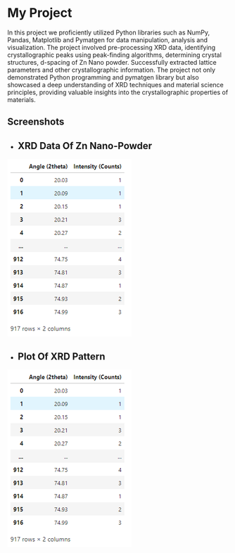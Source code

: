 # My Project

  In this project we proficiently utilized Python libraries such as NumPy, Pandas, Matplotlib and Pymatgen for data
manipulation, analysis and visualization. The project involved pre-processing XRD data, identifying
crystallographic peaks using peak-finding algorithms, determining crystal structures, d-spacing of Zn Nano powder.
Successfully extracted lattice parameters and other crystallographic information. The project not only demonstrated
Python programming and pymatgen library but also showcased a deep understanding of XRD techniques and
material science principles, providing valuable insights into the crystallographic properties of materials.

## Screenshots
- ## XRD Data Of Zn Nano-Powder
![DATA](https://github.com/dipakkhedkar1104/-python-XRD-Data-Analysis/blob/main/image.png)

- ## Plot Of XRD Pattern 
![Plot1](https://github.com/dipakkhedkar1104/-python-XRD-Data-Analysis/blob/main/image.png)
